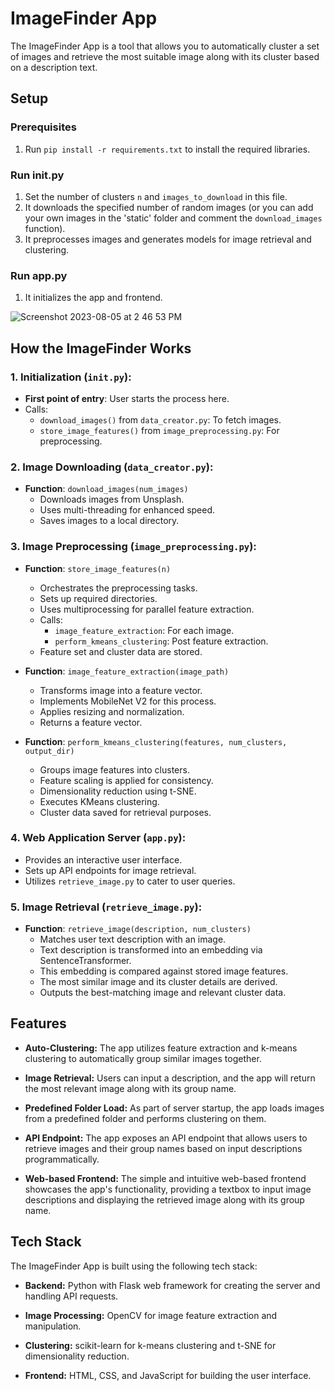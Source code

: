 # ImageFinder App

The ImageFinder App is a tool that allows you to automatically cluster a set of images and retrieve the most suitable image along with its cluster based on a description text.


## Setup

### Prerequisites
1. Run `pip install -r requirements.txt` to install the required libraries.

### Run init.py
1. Set the number of clusters `n` and `images_to_download` in this file.
2. It downloads the specified number of random images (or you can add your own images in the 'static' folder and comment the `download_images` function).
3. It preprocesses images and generates models for image retrieval and clustering.

### Run app.py
1. It initializes the app and frontend.
   
![Screenshot 2023-08-05 at 2 46 53 PM](https://github.com/AdiyogiV/ImageFinder/assets/28894829/7485eb75-852a-4a7a-842e-87c3bdfe5335)


## How the ImageFinder Works  

### 1. Initialization (`init.py`):
   - **First point of entry**: User starts the process here.
   - Calls:
     - `download_images()` from `data_creator.py`: To fetch images.
     - `store_image_features()` from `image_preprocessing.py`: For preprocessing.

### 2. Image Downloading (`data_creator.py`):
   - **Function**: `download_images(num_images)`
     - Downloads images from Unsplash.
     - Uses multi-threading for enhanced speed.
     - Saves images to a local directory.

### 3. Image Preprocessing (`image_preprocessing.py`):

   - **Function**: `store_image_features(n)`
     - Orchestrates the preprocessing tasks.
     - Sets up required directories.
     - Uses multiprocessing for parallel feature extraction.
     - Calls:
       - `image_feature_extraction`: For each image.
       - `perform_kmeans_clustering`: Post feature extraction.
     - Feature set and cluster data are stored.

   - **Function**: `image_feature_extraction(image_path)`
     - Transforms image into a feature vector.
     - Implements MobileNet V2 for this process.
     - Applies resizing and normalization.
     - Returns a feature vector.

   - **Function**: `perform_kmeans_clustering(features, num_clusters, output_dir)`
     - Groups image features into clusters.
     - Feature scaling is applied for consistency.
     - Dimensionality reduction using t-SNE.
     - Executes KMeans clustering.
     - Cluster data saved for retrieval purposes.
       
### 4. Web Application Server (`app.py`):
   - Provides an interactive user interface.
   - Sets up API endpoints for image retrieval.
   - Utilizes `retrieve_image.py` to cater to user queries.

### 5. Image Retrieval (`retrieve_image.py`):

   - **Function**: `retrieve_image(description, num_clusters)`
     - Matches user text description with an image.
     - Text description is transformed into an embedding via SentenceTransformer.
     - This embedding is compared against stored image features.
     - The most similar image and its cluster details are derived.
     - Outputs the best-matching image and relevant cluster data.



## Features

- **Auto-Clustering:** The app utilizes feature extraction and k-means clustering to automatically group similar images together.

- **Image Retrieval:** Users can input a description, and the app will return the most relevant image along with its group name.

- **Predefined Folder Load:** As part of server startup, the app loads images from a predefined folder and performs clustering on them.

- **API Endpoint:** The app exposes an API endpoint that allows users to retrieve images and their group names based on input descriptions programmatically.

- **Web-based Frontend:** The simple and intuitive web-based frontend showcases the app's functionality, providing a textbox to input image descriptions and displaying the retrieved image along with its group name.

## Tech Stack

The ImageFinder App is built using the following tech stack:

- **Backend:** Python with Flask web framework for creating the server and handling API requests.

- **Image Processing:** OpenCV for image feature extraction and manipulation.

- **Clustering:** scikit-learn for k-means clustering and t-SNE for dimensionality reduction.

- **Frontend:** HTML, CSS, and JavaScript for building the user interface.

